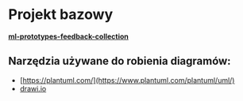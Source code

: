 # Projekt bazowy
[**ml-prototypes-feedback-collection**](https://github.com/millamy/ml-prototypes-feedback-collector/tree/history_setup)

## Narzędzia używane do robienia diagramów:

- [https://plantuml.com/](https://www.plantuml.com/plantuml/uml/)
- [drawi.io](https://app.diagrams.net/)

